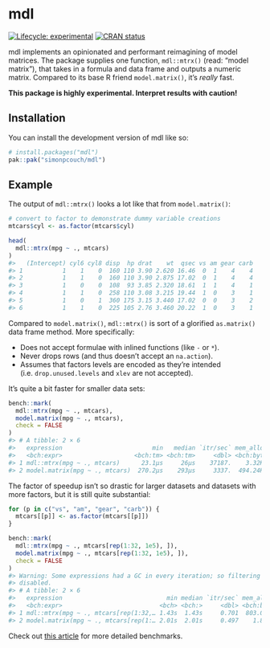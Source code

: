
<!-- README.md is generated from README.Rmd. Please edit that file -->

# mdl

<!-- badges: start -->

[![Lifecycle:
experimental](https://img.shields.io/badge/lifecycle-experimental-orange.svg)](https://lifecycle.r-lib.org/articles/stages.html#experimental)
[![CRAN
status](https://www.r-pkg.org/badges/version/mdl)](https://CRAN.R-project.org/package=mdl)
<!-- badges: end -->

mdl implements an opinionated and performant reimagining of model
matrices. The package supplies one function, `mdl::mtrx()` (read: “model
matrix”), that takes in a formula and data frame and outputs a numeric
matrix. Compared to its base R friend `model.matrix()`, it’s *really*
fast.

**This package is highly experimental. Interpret results with caution!**

## Installation

You can install the development version of mdl like so:

``` r
# install.packages("mdl")
pak::pak("simonpcouch/mdl")
```

## Example

The output of `mdl::mtrx()` looks a lot like that from `model.matrix()`:

``` r
# convert to factor to demonstrate dummy variable creations
mtcars$cyl <- as.factor(mtcars$cyl)

head(
  mdl::mtrx(mpg ~ ., mtcars)
)
#>   (Intercept) cyl6 cyl8 disp  hp drat    wt  qsec vs am gear carb
#> 1           1    1    0  160 110 3.90 2.620 16.46  0  1    4    4
#> 2           1    1    0  160 110 3.90 2.875 17.02  0  1    4    4
#> 3           1    0    0  108  93 3.85 2.320 18.61  1  1    4    1
#> 4           1    1    0  258 110 3.08 3.215 19.44  1  0    3    1
#> 5           1    0    1  360 175 3.15 3.440 17.02  0  0    3    2
#> 6           1    1    0  225 105 2.76 3.460 20.22  1  0    3    1
```

Compared to `model.matrix()`, `mdl::mtrx()` is sort of a glorified
`as.matrix()` data frame method. More specifically:

- Does not accept formulae with inlined functions (like `-` or `*`).
- Never drops rows (and thus doesn’t accept an `na.action`).
- Assumes that factors levels are encoded as they’re intended
  (i.e. `drop.unused.levels` and `xlev` are not accepted).

It’s quite a bit faster for smaller data sets:

``` r
bench::mark(
  mdl::mtrx(mpg ~ ., mtcars),
  model.matrix(mpg ~ ., mtcars),
  check = FALSE
)
#> # A tibble: 2 × 6
#>   expression                         min   median `itr/sec` mem_alloc `gc/sec`
#>   <bch:expr>                    <bch:tm> <bch:tm>     <dbl> <bch:byt>    <dbl>
#> 1 mdl::mtrx(mpg ~ ., mtcars)      23.1µs     26µs    37187.    3.32KB     18.6
#> 2 model.matrix(mpg ~ ., mtcars)  270.2µs    293µs     3337.  494.24KB     31.9
```

The factor of speedup isn’t so drastic for larger datasets and datasets
with more factors, but it is still quite substantial:

``` r
for (p in c("vs", "am", "gear", "carb")) {
  mtcars[[p]] <- as.factor(mtcars[[p]])
}

bench::mark(
  mdl::mtrx(mpg ~ ., mtcars[rep(1:32, 1e5), ]),
  model.matrix(mpg ~ ., mtcars[rep(1:32, 1e5), ]),
  check = FALSE
)
#> Warning: Some expressions had a GC in every iteration; so filtering is
#> disabled.
#> # A tibble: 2 × 6
#>   expression                             min median `itr/sec` mem_alloc `gc/sec`
#>   <bch:expr>                           <bch> <bch:>     <dbl> <bch:byt>    <dbl>
#> 1 mdl::mtrx(mpg ~ ., mtcars[rep(1:32,… 1.43s  1.43s     0.701  803.01MB    0.701
#> 2 model.matrix(mpg ~ ., mtcars[rep(1:… 2.01s  2.01s     0.497    1.86GB    1.99
```

Check out [this
article](https://github.com/simonpcouch/mdl/blob/main/vignettes/articles/plain-r.Rmd)
for more detailed benchmarks.
